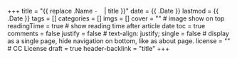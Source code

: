 +++
title = "{{ replace .Name `-` ` ` | title }}"
date = {{ .Date }}
lastmod = {{ .Date }}
tags = []
categories = []
imgs = []
cover = ""  # image show on top
readingTime = true  # show reading time after article date
toc = true
comments = false
justify = false  # text-align: justify;
single = false  # display as a single page, hide navigation on bottom, like as about page.
license = ""  # CC License
draft = true
header-backlink = "title"
+++

